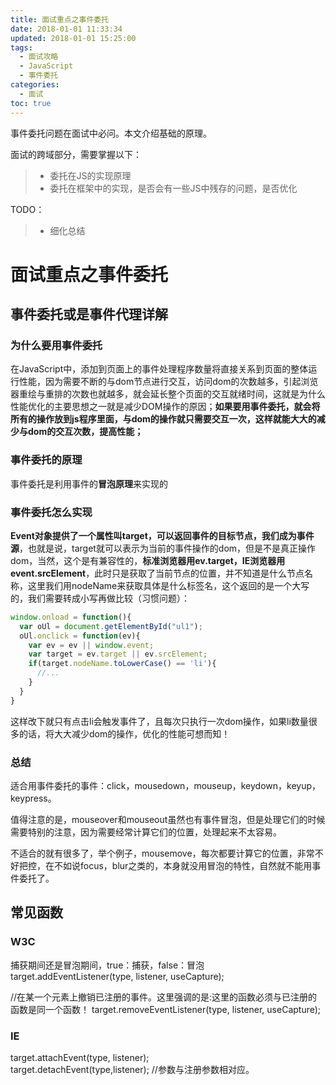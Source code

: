 ```yaml
---
title: 面试重点之事件委托
date: 2018-01-01 11:33:34
updated: 2018-01-01 15:25:00
tags:
  - 面试攻略
  - JavaScript
  - 事件委托
categories:
  - 面试
toc: true
---
```

事件委托问题在面试中必问。本文介绍基础的原理。

面试的跨域部分，需要掌握以下：

> - 委托在JS的实现原理
> - 委托在框架中的实现，是否会有一些JS中残存的问题，是否优化

TODO：

> - 细化总结

<!-- more -->

# 面试重点之事件委托

## 事件委托或是事件代理详解

### 为什么要用事件委托

在JavaScript中，添加到页面上的事件处理程序数量将直接关系到页面的整体运行性能，因为需要不断的与dom节点进行交互，访问dom的次数越多，引起浏览器重绘与重排的次数也就越多，就会延长整个页面的交互就绪时间，这就是为什么性能优化的主要思想之一就是减少DOM操作的原因；**如果要用事件委托，就会将所有的操作放到js程序里面，与dom的操作就只需要交互一次，这样就能大大的减少与dom的交互次数，提高性能；**

### 事件委托的原理

事件委托是利用事件的**冒泡原理**来实现的

### 事件委托怎么实现

**Event对象提供了一个属性叫target，可以返回事件的目标节点，我们成为事件源**，也就是说，target就可以表示为当前的事件操作的dom，但是不是真正操作dom，当然，这个是有兼容性的，**标准浏览器用ev.target，IE浏览器用event.srcElement**，此时只是获取了当前节点的位置，并不知道是什么节点名称，这里我们用nodeName来获取具体是什么标签名，这个返回的是一个大写的，我们需要转成小写再做比较（习惯问题）：

```javascript
window.onload = function(){
  var oUl = document.getElementById("ul1");
  oUl.onclick = function(ev){
    var ev = ev || window.event;
    var target = ev.target || ev.srcElement;
    if(target.nodeName.toLowerCase() == 'li'){
      //...
    }
  }
}
```

这样改下就只有点击li会触发事件了，且每次只执行一次dom操作，如果li数量很多的话，将大大减少dom的操作，优化的性能可想而知！

### 总结

适合用事件委托的事件：click，mousedown，mouseup，keydown，keyup，keypress。

值得注意的是，mouseover和mouseout虽然也有事件冒泡，但是处理它们的时候需要特别的注意，因为需要经常计算它们的位置，处理起来不太容易。

不适合的就有很多了，举个例子，mousemove，每次都要计算它的位置，非常不好把控，在不如说focus，blur之类的，本身就没用冒泡的特性，自然就不能用事件委托了。



## 常见函数

### W3C

捕获期间还是冒泡期间，true：捕获，false：冒泡
target.addEventListener(type, listener, useCapture);  

//在某一个元素上撤销已注册的事件。这里强调的是:这里的函数必须与已注册的函数是同一个函数！
target.removeEventListener(type, listener, useCapture);

### IE

target.attachEvent(type, listener);  
target.detachEvent(type,listener);   //参数与注册参数相对应。





